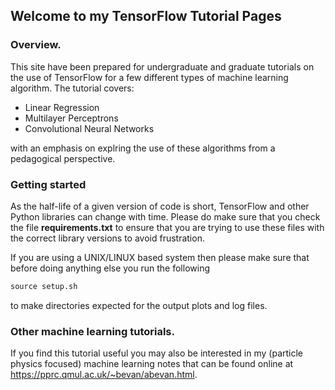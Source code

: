 ## Welcome to my TensorFlow Tutorial Pages

### Overview.

This site have been prepared for undergraduate and graduate tutorials on the use of TensorFlow for a few different types of machine learning algorithm. The tutorial covers:
- Linear Regression
- Multilayer Perceptrons
- Convolutional Neural Networks

with an emphasis on explring the use of these algorithms from a pedagogical perspective.

### Getting started

As the half-life of a given version of code is short, TensorFlow and other Python libraries can change with time. Please do make sure that you check the file **requirements.txt** to ensure that you are trying to use these files with the correct library versions to avoid frustration.

If you are using a UNIX/LINUX based system then please make sure that before doing anything else you run the following 
```markdown
source setup.sh
```
to make directories expected for the output plots and log files.

### Other machine learning tutorials.

If you find this tutorial useful you may also be interested in my (particle physics focused) machine learning notes that can be found 
online at https://pprc.qmul.ac.uk/~bevan/abevan.html. 
